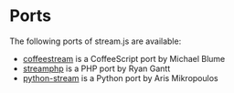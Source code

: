# Ports
The following ports of stream.js are available:
* [coffeestream](https://github.com/MichaelBlume/coffeestream) is a CoffeeScript port by Michael Blume
* [streamphp](http://ryangantt.com/stream) is a PHP port by Ryan Gantt
* [python-stream](http://code.google.com/p/python-stream/) is a Python port by Aris Mikropoulos
